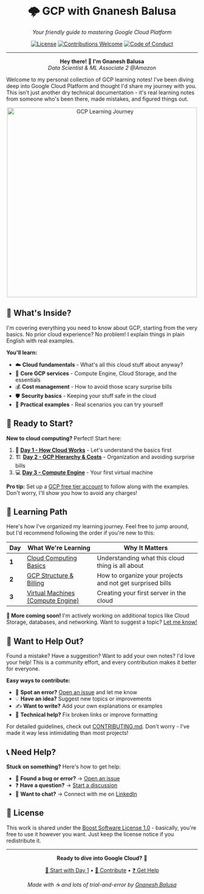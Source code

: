
<div align="center">

# 🌩️ GCP with Gnanesh Balusa

*Your friendly guide to mastering Google Cloud Platform*

[![License](https://img.shields.io/badge/License-Boost%201.0-lightblue.svg)](https://www.boost.org/LICENSE_1_0.txt)
[![Contributions Welcome](https://img.shields.io/badge/contributions-welcome-brightgreen.svg?style=flat)](CONTRIBUTING.md)
[![Code of Conduct](https://img.shields.io/badge/code%20of%20conduct-contributor%20covenant-purple.svg)](CODE_OF_CONDUCT.md)

</div>

---

<div align="center">

**Hey there! 👋 I'm Gnanesh Balusa**  
*Data Scientist & ML Associate 2 @Amazon*

</div>

Welcome to my personal collection of GCP learning notes! I've been diving deep into Google Cloud Platform and thought I'd share my journey with you. This isn't just another dry technical documentation - it's real learning notes from someone who's been there, made mistakes, and figured things out.

<div align="center">

<img src="https://github.com/user-attachments/assets/365eb1e7-4b7c-4377-b428-dd874abaa5e6" alt="GCP Learning Journey" width="500">

</div>

## 🎯 What's Inside?

I'm covering everything you need to know about GCP, starting from the very basics. No prior cloud experience? No problem! I explain things in plain English with real examples.

**You'll learn:**
- ☁️ **Cloud fundamentals** - What's all this cloud stuff about anyway?
- 🔧 **Core GCP services** - Compute Engine, Cloud Storage, and the essentials
- 💰 **Cost management** - How to avoid those scary surprise bills
- 🛡️ **Security basics** - Keeping your stuff safe in the cloud
- 🚀 **Practical examples** - Real scenarios you can try yourself

## 🚀 Ready to Start?

**New to cloud computing?** Perfect! Start here:

1. 📖 **[Day 1 - How Cloud Works](basics/day-1-mastering-how-cloud-works.md)** - Let's understand the basics first
2. 🏗️ **[Day 2 - GCP Hierarchy & Costs](day-2-gcp-hierarchy-and-avoiding-surprising-costs.md)** - Organization and avoiding surprise bills
3. 💻 **[Day 3 - Compute Engine](day-3-gcp-whats-the-deal-with-compute-engine.md)** - Your first virtual machine

**Pro tip:** Set up a [GCP free tier account](https://cloud.google.com/free) to follow along with the examples. Don't worry, I'll show you how to avoid any charges!

## 📖 Learning Path

Here's how I've organized my learning journey. Feel free to jump around, but I'd recommend following the order if you're new to this:

<div align="center">

| Day | What We're Learning | Why It Matters |
|-----|---------------------|----------------|
| **1** | [Cloud Computing Basics](basics/day-1-mastering-how-cloud-works.md) | Understanding what this cloud thing is all about |
| **2** | [GCP Structure & Billing](day-2-gcp-hierarchy-and-avoiding-surprising-costs.md) | How to organize your projects and not get surprised bills |
| **3** | [Virtual Machines (Compute Engine)](day-3-gcp-whats-the-deal-with-compute-engine.md) | Creating your first server in the cloud |

</div>

**🚧 More coming soon!** I'm actively working on additional topics like Cloud Storage, databases, and networking. Want to suggest a topic? [Let me know!](../../issues)

## 🤝 Want to Help Out?

Found a mistake? Have a suggestion? Want to add your own notes? I'd love your help! This is a community effort, and every contribution makes it better for everyone.

**Easy ways to contribute:**
- 🐛 **Spot an error?** [Open an issue](../../issues) and let me know
- 💡 **Have an idea?** Suggest new topics or improvements
- ✍️ **Want to write?** Add your own explanations or examples
- 🔧 **Technical help?** Fix broken links or improve formatting

For detailed guidelines, check out [CONTRIBUTING.md](CONTRIBUTING.md). Don't worry - I've made it way less intimidating than most projects!

## 📞 Need Help?

**Stuck on something?** Here's how to get help:

- 🐛 **Found a bug or error?** → [Open an issue](../../issues)
- ❓ **Have a question?** → [Start a discussion](../../discussions)
- 💬 **Want to chat?** → Connect with me on [LinkedIn](https://linkedin.com/in/gnanesh-balusa)

## 📄 License

This work is shared under the [Boost Software License 1.0](LICENSE) - basically, you're free to use it however you want. Just keep the license notice if you redistribute it.

---

<div align="center">

**Ready to dive into Google Cloud?** 🚀

[📖 Start with Day 1](basics/day-1-mastering-how-cloud-works.md) • [🤝 Contribute](CONTRIBUTING.md) • [❓ Get Help](../../issues)

*Made with ☕ and lots of trial-and-error by [Gnanesh Balusa](https://linkedin.com/in/gnanesh-balusa)*

</div>
